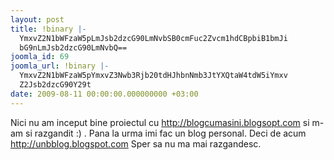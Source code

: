 ```yaml
---
layout: post
title: !binary |-
  YmxvZ2N1bWFzaW5pLmJsb2dzcG90LmNvbSB0cmFuc2Zvcm1hdCBpbiB1bmJi
  bG9nLmJsb2dzcG90LmNvbQ==
joomla_id: 69
joomla_url: !binary |-
  YmxvZ2N1bWFzaW5pYmxvZ3Nwb3Rjb20tdHJhbnNmb3JtYXQtaW4tdW5iYmxv
  Z2Jsb2dzcG90Y29t
date: 2009-08-11 00:00:00.000000000 +03:00
---
```

Nici nu am inceput bine proiectul cu <a href="http://blogcumasini.blogsopt.com">http://blogcumasini.blogsopt.com</a> si m-am si razgandit :) . Pana la urma imi fac un blog personal. Deci de acum <a href="http://unbblog.blogspot.com/">http://unbblog.blogspot.com</a> Sper sa nu ma mai razgandesc.
